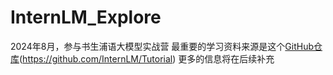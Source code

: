 # InternLM_Explore
2024年8月，参与书生浦语大模型实战营
最重要的学习资料来源是这个[GitHub仓库](https://github.com/InternLM/Tutorial)(https://github.com/InternLM/Tutorial)
更多的信息将在后续补充
